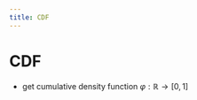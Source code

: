 ```yaml
---
title: CDF
---
```


# CDF
- get cumulative density function $\varphi : \mathbb{R} \rightarrow [0,1]$






















































































